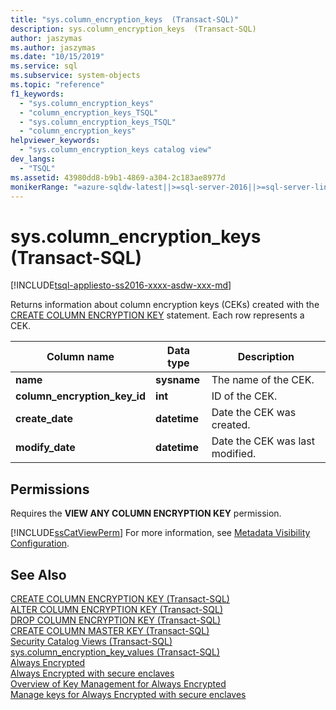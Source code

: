 ```yaml
---
title: "sys.column_encryption_keys  (Transact-SQL)"
description: sys.column_encryption_keys  (Transact-SQL)
author: jaszymas
ms.author: jaszymas
ms.date: "10/15/2019"
ms.service: sql
ms.subservice: system-objects
ms.topic: "reference"
f1_keywords:
  - "sys.column_encryption_keys"
  - "column_encryption_keys_TSQL"
  - "sys.column_encryption_keys_TSQL"
  - "column_encryption_keys"
helpviewer_keywords:
  - "sys.column_encryption_keys catalog view"
dev_langs:
  - "TSQL"
ms.assetid: 43980dd8-b9b1-4869-a304-2c183ae8977d
monikerRange: "=azure-sqldw-latest||>=sql-server-2016||>=sql-server-linux-2017||=azuresqldb-mi-current"
---
```

# sys.column_encryption_keys  (Transact-SQL)
[!INCLUDE[tsql-appliesto-ss2016-xxxx-asdw-xxx-md](../../includes/tsql-appliesto-ss2016-xxxx-asdw-xxx-md.md)]

  Returns information about column encryption keys (CEKs) created with the [CREATE COLUMN ENCRYPTION KEY](../../t-sql/statements/create-column-encryption-key-transact-sql.md) statement. Each row represents a CEK.  
  
|Column name|Data type|Description|  
|-----------------|---------------|-----------------|  
|**name**|**sysname**|The name of the CEK.|  
|**column_encryption_key_id**|**int**|ID of the CEK.|  
|**create_date**|**datetime**|Date the CEK was created.|  
|**modify_date**|**datetime**|Date the CEK was last modified.|  
  
## Permissions  
 Requires the **VIEW ANY COLUMN ENCRYPTION KEY** permission.  
  
 [!INCLUDE[ssCatViewPerm](../../includes/sscatviewperm-md.md)] For more information, see [Metadata Visibility Configuration](../../relational-databases/security/metadata-visibility-configuration.md).  
  
## See Also  
 [CREATE COLUMN ENCRYPTION KEY &#40;Transact-SQL&#41;](../../t-sql/statements/create-column-encryption-key-transact-sql.md)   
 [ALTER COLUMN ENCRYPTION KEY &#40;Transact-SQL&#41;](../../t-sql/statements/alter-column-encryption-key-transact-sql.md)   
 [DROP COLUMN ENCRYPTION KEY &#40;Transact-SQL&#41;](../../t-sql/statements/drop-column-encryption-key-transact-sql.md)   
 [CREATE COLUMN MASTER KEY &#40;Transact-SQL&#41;](../../t-sql/statements/create-column-master-key-transact-sql.md)   
 [Security Catalog Views &#40;Transact-SQL&#41;](../../relational-databases/system-catalog-views/security-catalog-views-transact-sql.md)   
 [sys.column_encryption_key_values &#40;Transact-SQL&#41;](../../relational-databases/system-catalog-views/sys-column-encryption-key-values-transact-sql.md)  
 [Always Encrypted](../../relational-databases/security/encryption/always-encrypted-database-engine.md)   
 [Always Encrypted with secure enclaves](../../relational-databases/security/encryption/always-encrypted-enclaves.md)   
 [Overview of Key Management for Always Encrypted](../../relational-databases/security/encryption/overview-of-key-management-for-always-encrypted.md)   
 [Manage keys for Always Encrypted with secure enclaves](../../relational-databases/security/encryption/always-encrypted-enclaves-manage-keys.md)    

  
  
